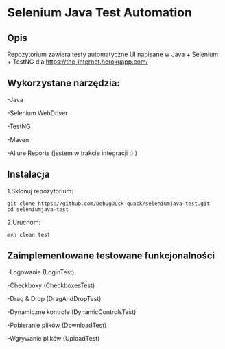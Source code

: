 # Selenium Java Test Automation

## Opis

Repozytorium zawiera testy automatyczne UI napisane w Java + Selenium + TestNG dla https://the-internet.herokuapp.com/

## Wykorzystane narzędzia:

-Java

-Selenium WebDriver

-TestNG

-Maven

-Allure Reports (jestem w trakcie integracji :) )

## Instalacja

1.Sklonuj repozytorium:

    git clone https://github.com/DebugDuck-quack/seleniumjava-test.git
    cd seleniumjava-test

2.Uruchom:

    mvn clean test

## Zaimplementowane testowane funkcjonalności

-Logowanie (LoginTest)

-Checkboxy (CheckboxesTest)

-Drag & Drop (DragAndDropTest)

-Dynamiczne kontrole (DynamicControlsTest)

-Pobieranie plików (DownloadTest)

-Wgrywanie plików (UploadTest)